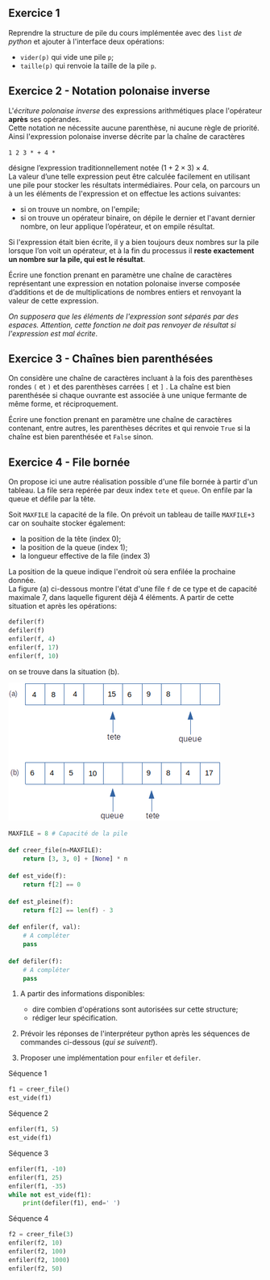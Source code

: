 ## Exercice 1

Reprendre la structure de pile du cours implémentée avec des `list` *de python* et ajouter à l'interface deux opérations:  

* `vider(p)` qui vide une pile `p`;
* `taille(p)` qui renvoie la taille de la pile `p`.

## Exercice 2 - Notation polonaise inverse

L'*écriture polonaise inverse* des expressions arithmétiques place l'opérateur **après** ses opérandes.  
Cette notation ne nécessite aucune parenthèse, ni aucune règle de priorité. Ainsi l'expression polonaise inverse décrite par la chaîne de caractères  

`1 2 3 * + 4 *`  

désigne l’expression traditionnellement notée $(1+ 2 \times 3)\times 4$.  
La valeur d’une telle expression peut être calculée facilement en utilisant une pile pour stocker les résultats intermédiaires. Pour cela, on parcours un à un les éléments de l'expression et on effectue les actions suivantes:  

* si on trouve un nombre, on l'empile;
* si on trouve un opérateur binaire, on dépile le dernier et l'avant dernier nombre, on leur applique l’opérateur, et on empile résultat.

Si l'expression était bien écrite, il y a bien toujours deux nombres sur la pile lorsque l’on voit un opérateur, et à la fin du processus il **reste exactement un nombre sur la pile, qui est le résultat**.  

Écrire une fonction prenant en paramètre une chaîne de caractères représentant une expression en notation polonaise inverse composée d’additions et de de multiplications de nombres entiers et renvoyant la valeur de cette expression.  

*On supposera que les éléments de l'expression sont séparés par des espaces. Attention, cette fonction ne doit pas renvoyer de résultat si l'expression est mal écrite*.

## Exercice 3 - Chaînes bien parenthésées

On considère une chaîne de caractères incluant à la fois des parenthèses rondes `(` et `)` et des parenthèses carrées `[` et `]` . La chaîne est bien parenthésée si chaque ouvrante est associée à une unique fermante de même forme, et réciproquement.  

Écrire une fonction prenant en paramètre une chaîne de caractères contenant, entre autres, les parenthèses décrites et qui renvoie `True` si la chaîne est bien parenthésée et `False` sinon.

## Exercice 4 - File bornée


On propose ici une autre réalisation possible d'une file bornée à partir d'un tableau.  La file sera repérée par deux index `tete` et `queue`. On enfile par la queue et défile par la tête.  

Soit `MAXFILE` la capacité de la file. On prévoit un tableau de taille `MAXFILE+3` car on souhaite stocker également:

* la position de la tête (index 0);  
* la position de la queue (index 1);  
* la longueur effective de la file (index 3)  

La position de la queue indique l'endroit où sera enfilée la prochaine donnée.  
La figure (a) ci-dessous montre l'état d'une file `f` de ce type et de capacité maximale 7, dans laquelle figurent déjà 4 éléments. A partir de cette situation et après les opérations:  

```python
defiler(f)
defiler(f)
enfiler(f, 4)
enfiler(f, 17)
enfiler(f, 10)
```
on se trouve dans la situation (b).

![file](img/file_tab.png)



```python
MAXFILE = 8 # Capacité de la pile

def creer_file(n=MAXFILE):
    return [3, 3, 0] + [None] * n

def est_vide(f):
    return f[2] == 0

def est_pleine(f):
    return f[2] == len(f) - 3

def enfiler(f, val):
    # A compléter
    pass

def defiler(f):
    # A compléter
    pass


```

1. A partir des informations disponibles:  

    * dire combien d'opérations sont autorisées sur cette structure;
    * rédiger leur spécification.
 
2. Prévoir les réponses de l'interpréteur python après les séquences de commandes ci-dessous (*qui se suivent!*).

3. Proposer une implémentation pour `enfiler` et `defiler`.

Séquence 1
```python
f1 = creer_file()
est_vide(f1)
```  

Séquence 2
```python
enfiler(f1, 5)
est_vide(f1)
```

Séquence 3
```python
enfiler(f1, -10)
enfiler(f1, 25)
enfiler(f1, -35)
while not est_vide(f1):
    print(defiler(f1), end=' ')
```

Séquence 4
```python
f2 = creer_file(3)
enfiler(f2, 10)
enfiler(f2, 100)
enfiler(f2, 1000)
enfiler(f2, 50)
```




```python

```
